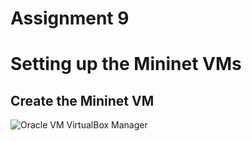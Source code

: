 # Assignment 9

# Setting up the Mininet VMs

## Create the Mininet VM

![Oracle VM VirtualBox Manager](https://morphkurt.github.io/sdn/Image1.PNG)


